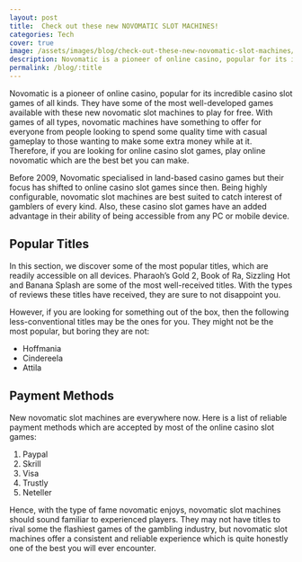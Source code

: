 ```yaml
---
layout: post
title:  Check out these new NOVOMATIC SLOT MACHINES!
categories: Tech
cover: true
image: /assets/images/blog/check-out-these-new-novomatic-slot-machines/0.jpg
description: Novomatic is a pioneer of online casino, popular for its incredible casino slot games of all kinds. They have some of the most well-developed games available with these new novomatic slot machines to play for free.
permalink: /blog/:title
---
```


Novomatic is a pioneer of online casino, popular for its incredible casino slot games of all kinds. They have some of the most well-developed games available with these new novomatic slot machines to play for free. With games of all types, novomatic machines have something to offer for everyone from people looking to spend some quality time with casual gameplay to those wanting to make some extra money while at it. Therefore, if you are looking for online casino slot games, play online novomatic which are the best bet you can make.

Before 2009, Novomatic specialised in land-based casino games but their focus has shifted to online casino slot games since then. Being highly configurable, novomatic slot machines are best suited to catch interest of gamblers of every kind. Also, these casino slot games have an added advantage in their ability of being accessible from any PC or mobile device.

## Popular Titles
In this section, we discover some of the most popular titles, which are readily accessible on all devices. Pharaoh’s Gold 2, Book of Ra, Sizzling Hot and Banana Splash are some of the most well-received titles. With the types of reviews these titles have received, they are sure to not disappoint you.

However, if you are looking for something out of the box, then the following less-conventional titles may be the ones for you. They might not be the most popular, but boring they are not:

- Hoffmania
- Cindereela
- Attila

## Payment Methods
New novomatic slot machines are everywhere now. Here is a list of reliable payment methods which are accepted by most of the online casino slot games:

1. Paypal
2. Skrill
3. Visa
4. Trustly
5. Neteller

Hence, with the type of fame novomatic enjoys, novomatic slot machines should sound familiar to experienced players. They may not have titles to rival some the flashiest games of the gambling industry, but novomatic slot machines offer a consistent and reliable experience which is quite honestly one of the best you will ever encounter.

